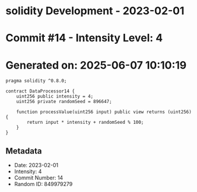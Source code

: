 ﻿# solidity Development - 2023-02-01
# Commit #14 - Intensity Level: 4
# Generated on: 2025-06-07 10:10:19
```solidity
pragma solidity ^0.8.0;

contract DataProcessor14 {
    uint256 public intensity = 4;
    uint256 private randomSeed = 896647;

    function processValue(uint256 input) public view returns (uint256) {
        return input * intensity + randomSeed % 100;
    }
}
```
## Metadata
- Date: 2023-02-01
- Intensity: 4
- Commit Number: 14
- Random ID: 849979279
